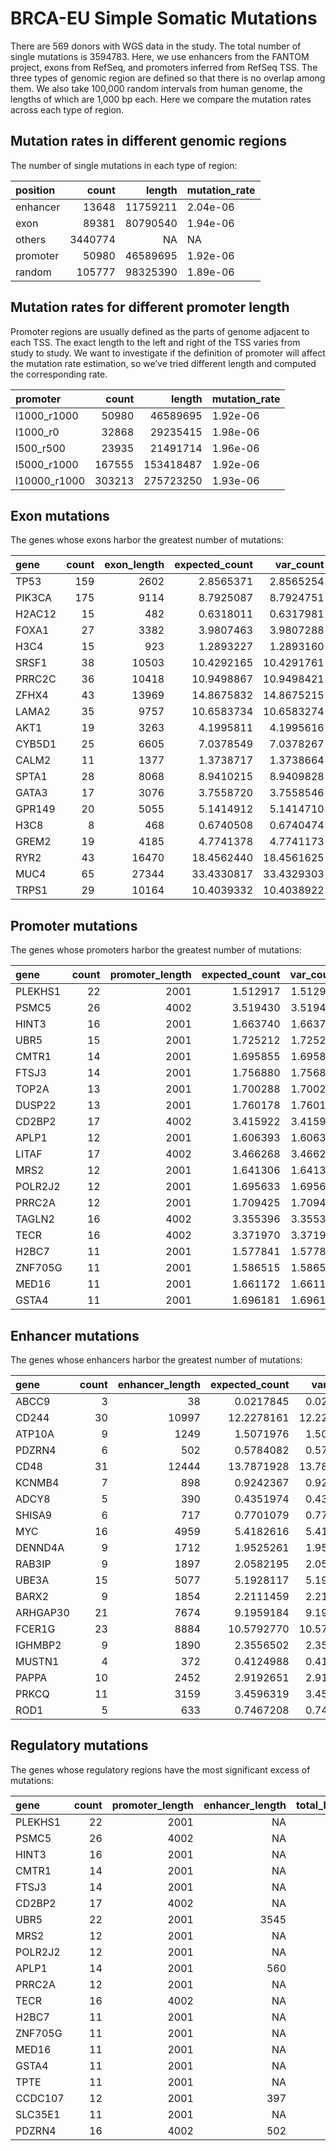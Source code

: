 BRCA-EU Simple Somatic Mutations
================

There are 569 donors with WGS data in the study. The total number of
single mutations is 3594783. Here, we use enhancers from the FANTOM
project, exons from RefSeq, and promoters inferred from RefSeq TSS. The
three types of genomic region are defined so that there is no overlap
among them. We also take 100,000 random intervals from human genome, the
lengths of which are 1,000 bp each. Here we compare the mutation rates
across each type of region.

## Mutation rates in different genomic regions

The number of single mutations in each type of region:

| position |   count |   length | mutation\_rate |
| :------- | ------: | -------: | :------------- |
| enhancer |   13648 | 11759211 | 2.04e-06       |
| exon     |   89381 | 80790540 | 1.94e-06       |
| others   | 3440774 |       NA | NA             |
| promoter |   50980 | 46589695 | 1.92e-06       |
| random   |  105777 | 98325390 | 1.89e-06       |

## Mutation rates for different promoter length

Promoter regions are usually defined as the parts of genome adjacent to
each TSS. The exact length to the left and right of the TSS varies from
study to study. We want to investigate if the definition of promoter
will affect the mutation rate estimation, so we’ve tried different
length and computed the corresponding rate.

| promoter      |  count |    length | mutation\_rate |
| :------------ | -----: | --------: | :------------- |
| l1000\_r1000  |  50980 |  46589695 | 1.92e-06       |
| l1000\_r0     |  32868 |  29235415 | 1.98e-06       |
| l500\_r500    |  23935 |  21491714 | 1.96e-06       |
| l5000\_r1000  | 167555 | 153418487 | 1.92e-06       |
| l10000\_r1000 | 303213 | 275723250 | 1.93e-06       |

## Exon mutations

<!-- The transcripts whose exon harbor the greatest number of mutations: -->

The genes whose exons harbor the greatest number of
mutations:

| gene   | count | exon\_length | expected\_count | var\_count | log.p\_value |
| :----- | ----: | -----------: | --------------: | ---------: | -----------: |
| TP53   |   159 |         2602 |       2.8565371 |  2.8565254 |   211.223554 |
| PIK3CA |   175 |         9114 |       8.7925087 |  8.7924751 |   156.627486 |
| H2AC12 |    15 |          482 |       0.6318011 |  0.6317981 |    15.364727 |
| FOXA1  |    27 |         3382 |       3.9807463 |  3.9807288 |    13.500561 |
| H3C4   |    15 |          923 |       1.2893227 |  1.2893160 |    10.984726 |
| SRSF1  |    38 |        10503 |      10.4292165 | 10.4291761 |    10.420553 |
| PRRC2C |    36 |        10418 |      10.9498867 | 10.9498421 |     8.756790 |
| ZFHX4  |    43 |        13969 |      14.8675832 | 14.8675215 |     8.655023 |
| LAMA2  |    35 |         9757 |      10.6583734 | 10.6583274 |     8.523425 |
| AKT1   |    19 |         3263 |       4.1995811 |  4.1995616 |     6.967060 |
| CYB5D1 |    25 |         6605 |       7.0378549 |  7.0378267 |     6.926139 |
| CALM2  |    11 |         1377 |       1.3738717 |  1.3738664 |     6.628144 |
| SPTA1  |    28 |         8068 |       8.9410215 |  8.9409828 |     6.570936 |
| GATA3  |    17 |         3076 |       3.7558720 |  3.7558546 |     6.312003 |
| GPR149 |    20 |         5055 |       5.1414912 |  5.1414710 |     6.277255 |
| H3C8   |     8 |          468 |       0.6740508 |  0.6740474 |     6.235183 |
| GREM2  |    19 |         4185 |       4.7741378 |  4.7741173 |     6.142933 |
| RYR2   |    43 |        16470 |      18.4562440 | 18.4561625 |     6.120900 |
| MUC4   |    65 |        27344 |      33.4330817 | 33.4329303 |     6.064150 |
| TRPS1  |    29 |        10164 |      10.4039332 | 10.4038922 |     5.784872 |

## Promoter mutations

<!-- The transcripts whose promoters harbor the greatest number of mutations: -->

The genes whose promoters harbor the greatest number of
mutations:

| gene    | count | promoter\_length | expected\_count | var\_count | log.p\_value |
| :------ | ----: | ---------------: | --------------: | ---------: | -----------: |
| PLEKHS1 |    22 |             2001 |        1.512917 |   1.512913 |    17.722423 |
| PSMC5   |    26 |             4002 |        3.519430 |   3.519419 |    13.865492 |
| HINT3   |    16 |             2001 |        1.663740 |   1.663735 |    10.461354 |
| UBR5    |    15 |             2001 |        1.725212 |   1.725207 |     9.263926 |
| CMTR1   |    14 |             2001 |        1.695855 |   1.695850 |     8.413790 |
| FTSJ3   |    14 |             2001 |        1.756880 |   1.756874 |     8.223385 |
| TOP2A   |    13 |             2001 |        1.700288 |   1.700283 |     7.480214 |
| DUSP22  |    13 |             2001 |        1.760178 |   1.760173 |     7.308703 |
| CD2BP2  |    17 |             4002 |        3.415922 |   3.415911 |     6.874749 |
| APLP1   |    12 |             2001 |        1.606393 |   1.606388 |     6.851075 |
| LITAF   |    17 |             4002 |        3.466268 |   3.466258 |     6.787132 |
| MRS2    |    12 |             2001 |        1.641306 |   1.641301 |     6.752879 |
| POLR2J2 |    12 |             2001 |        1.695633 |   1.695628 |     6.604732 |
| PRRC2A  |    12 |             2001 |        1.709425 |   1.709420 |     6.567985 |
| TAGLN2  |    16 |             4002 |        3.355396 |   3.355386 |     6.271841 |
| TECR    |    16 |             4002 |        3.371970 |   3.371960 |     6.244289 |
| H2BC7   |    11 |             2001 |        1.577841 |   1.577837 |     6.047216 |
| ZNF705G |    11 |             2001 |        1.586515 |   1.586510 |     6.024440 |
| MED16   |    11 |             2001 |        1.661172 |   1.661167 |     5.834145 |
| GSTA4   |    11 |             2001 |        1.696181 |   1.696176 |     5.748282 |

## Enhancer mutations

<!-- The transcripts whose enhancers harbor the greatest number of mutations: -->

The genes whose enhancers harbor the greatest number of
mutations:

| gene     | count | enhancer\_length | expected\_count | var\_count | log.p\_value |
| :------- | ----: | ---------------: | --------------: | ---------: | -----------: |
| ABCC9    |     3 |               38 |       0.0217845 |  0.0217844 |     5.770803 |
| CD244    |    30 |            10997 |      12.2278161 | 12.2277668 |     4.901036 |
| ATP10A   |     9 |             1249 |       1.5071976 |  1.5071905 |     4.541019 |
| PDZRN4   |     6 |              502 |       0.5784082 |  0.5784056 |     4.498093 |
| CD48     |    31 |            12444 |      13.7871928 | 13.7871371 |     4.340925 |
| KCNMB4   |     7 |              898 |       0.9242367 |  0.9242333 |     4.290803 |
| ADCY8    |     5 |              390 |       0.4351974 |  0.4351956 |     4.042417 |
| SHISA9   |     6 |              717 |       0.7701079 |  0.7701051 |     3.822644 |
| MYC      |    16 |             4959 |       5.4182616 |  5.4182402 |     3.770027 |
| DENND4A  |     9 |             1712 |       1.9525261 |  1.9525172 |     3.700157 |
| RAB3IP   |     9 |             1897 |       2.0582195 |  2.0582108 |     3.534550 |
| UBE3A    |    15 |             5077 |       5.1928117 |  5.1927921 |     3.475489 |
| BARX2    |     9 |             1854 |       2.2111459 |  2.2111354 |     3.312848 |
| ARHGAP30 |    21 |             7674 |       9.1959184 |  9.1958765 |     3.239923 |
| FCER1G   |    23 |             8884 |      10.5792770 | 10.5792297 |     3.201368 |
| IGHMBP2  |     9 |             1890 |       2.3556502 |  2.3556389 |     3.120515 |
| MUSTN1   |     4 |              372 |       0.4124988 |  0.4124971 |     3.060829 |
| PAPPA    |    10 |             2452 |       2.9192651 |  2.9192518 |     3.045098 |
| PRKCQ    |    11 |             3159 |       3.4596319 |  3.4596177 |     3.031454 |
| ROD1     |     5 |              633 |       0.7467208 |  0.7467173 |     2.981133 |

## Regulatory mutations

<!-- The transcripts whose regulatory regions have the most significant excess of mutations: -->

The genes whose regulatory regions have the most significant excess of
mutations:

| gene    | count | promoter\_length | enhancer\_length | total\_length | expected\_count | log.p\_value |
| :------ | ----: | ---------------: | ---------------: | ------------: | --------------: | -----------: |
| PLEKHS1 |    22 |             2001 |               NA |          2001 |        1.512917 |    17.722423 |
| PSMC5   |    26 |             4002 |               NA |          4002 |        3.519430 |    13.865492 |
| HINT3   |    16 |             2001 |               NA |          2001 |        1.663740 |    10.461354 |
| CMTR1   |    14 |             2001 |               NA |          2001 |        1.695855 |     8.413790 |
| FTSJ3   |    14 |             2001 |               NA |          2001 |        1.756880 |     8.223385 |
| CD2BP2  |    17 |             4002 |               NA |          4002 |        3.415922 |     6.874749 |
| UBR5    |    22 |             2001 |             3545 |          5546 |        5.674929 |     6.807005 |
| MRS2    |    12 |             2001 |               NA |          2001 |        1.641306 |     6.752879 |
| POLR2J2 |    12 |             2001 |               NA |          2001 |        1.695633 |     6.604732 |
| APLP1   |    14 |             2001 |              560 |          2561 |        2.393694 |     6.598446 |
| PRRC2A  |    12 |             2001 |               NA |          2001 |        1.709425 |     6.567985 |
| TECR    |    16 |             4002 |               NA |          4002 |        3.371970 |     6.244289 |
| H2BC7   |    11 |             2001 |               NA |          2001 |        1.577841 |     6.047216 |
| ZNF705G |    11 |             2001 |               NA |          2001 |        1.586515 |     6.024440 |
| MED16   |    11 |             2001 |               NA |          2001 |        1.661172 |     5.834145 |
| GSTA4   |    11 |             2001 |               NA |          2001 |        1.696181 |     5.748282 |
| TPTE    |    11 |             2001 |               NA |          2001 |        1.739877 |     5.643954 |
| CCDC107 |    12 |             2001 |              397 |          2398 |        2.112849 |     5.623592 |
| SLC35E1 |    11 |             2001 |               NA |          2001 |        1.784653 |     5.540169 |
| PDZRN4  |    16 |             4002 |              502 |          4504 |        3.844206 |     5.523825 |
